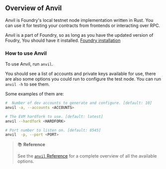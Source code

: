 ## Overview of Anvil

Anvil is Foundry's local testnet node implementation written in Rust. You can use it for testing your contracts from frontends or interacting over RPC.

Anvil is a part of Foundry, so as long as you have the updated version of Foudry, You should have it installed. [Foundry installation](../getting-started/installation.md)

### How to use Anvil

To use Anvil, run `anvil`.

You should see a list of accounts and private keys available for use, there are also some options you could run to configure the test node. You can run `anvil -h` to see them.

Some examples of them are:

```bash
#  Number of dev accounts to generate and configure. [default: 10]
anvil -a, --accounts <ACCOUNTS>

# The EVM hardfork to use. [default: latest]
anvil --hardfork <HARDFORK>

# Port number to listen on. [default: 8545]
anvil  -p, --port <PORT>
```

> 📚 **Reference**
>
> See the [`anvil` Reference](../reference/anvil/) for a complete overview of all the available options.
